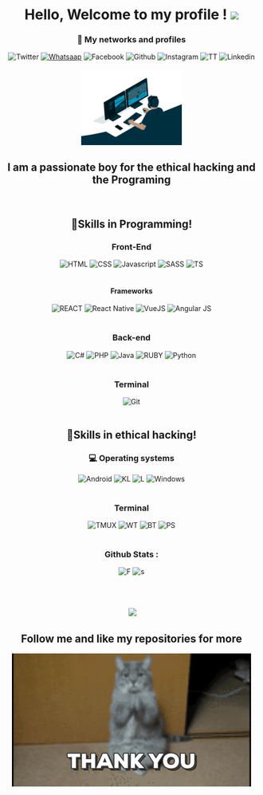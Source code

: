 
<div align="center">
<h1>
    Hello, Welcome to my profile !
    <img src="https://media.giphy.com/media/hvRJCLFzcasrR4ia7z/giphy.gif" width="25px">
</h1>
<h3>👨 My networks and profiles</h3>
    
![Twitter](https://img.shields.io/badge/Gmail-D14836?style=for-the-badge&logo=gmail&logoColor=white)
[![Whatsaap](https://img.shields.io/badge/WhatsApp-25D366?style=for-the-badge&logo=whatsapp&logoColor=white)](https://wa.me/+51983055175)
![Facebook](https://img.shields.io/badge/Facebook-1877F2?style=for-the-badge&logo=facebook&logoColor=white)
![Github](https://img.shields.io/badge/GitHub-100000?style=for-the-badge&logo=github&logoColor=white)
![Instagram](https://img.shields.io/badge/Instagram-E4405F?style=for-the-badge&logo=instagram&logoColor=white)
![TT](https://img.shields.io/badge/TikTok-000000?style=for-the-badge&logo=tiktok&logoColor=white)
![Linkedin](https://img.shields.io/badge/LinkedIn-0077B5?style=for-the-badge&logo=linkedin&logoColor=white)
    <br/>
  <br>
  <img width="40%" src="https://github.com/OB1T0-17/OB1T0-17/blob/4c5696632ef2130eac1cd14b0b3f3e82b9302f1e/coding.gif?raw=true" alt="coding">
    <h2>I am a passionate boy for the ethical hacking and the Programing</h2>
    <br/>
    <h2>🚀Skills in Programming!</h2>
    <h3> Front-End </h3>
    ![HTML](https://img.shields.io/badge/HTML5-E34F26?style=for-the-badge&logo=html5&logoColor=white)
    ![CSS](https://img.shields.io/badge/CSS3-1572B6?style=for-the-badge&logo=css3&logoColor=white)
    ![Javascript](https://img.shields.io/badge/JavaScript-F7DF1E?style=for-the-badge&logo=javascript&logoColor=black)
    ![SASS](https://img.shields.io/badge/Sass-CC6699?style=for-the-badge&logo=sass&logoColor=white)
    ![TS](https://img.shields.io/badge/TypeScript-007ACC?style=for-the-badge&logo=typescript&logoColor=white)
    <br/>
    <br/>
    <h4> Frameworks</h4>
    ![REACT](https://img.shields.io/badge/React-20232A?style=for-the-badge&logo=react&logoColor=61DAFB)
    ![React Native](https://img.shields.io/badge/React_Native-20232A?style=for-the-badge&logo=react&logoColor=61DAFB)
    ![VueJS](https://img.shields.io/badge/Vue.js-35495E?style=for-the-badge&logo=vue.js&logoColor=4FC08D)
    ![Angular JS](https://img.shields.io/badge/AngularJS-E23237?style=for-the-badge&logo=angularjs&logoColor=white)
     <br/>
    <br/>
    <h3> Back-end </h3>
    ![C#](https://img.shields.io/badge/C%23-239120?style=for-the-badge&logo=c-sharp&logoColor=white)
    ![PHP](https://img.shields.io/badge/PHP-777BB4?style=for-the-badge&logo=php&logoColor=white)
    ![Java](https://img.shields.io/badge/Java-ED8B00?style=for-the-badge&logo=java&logoColor=black)
    ![RUBY](https://img.shields.io/badge/Ruby-CC342D?style=for-the-badge&logo=ruby&logoColor=white)
    ![Python](https://img.shields.io/badge/Python-14354C?style=for-the-badge&logo=python&logoColor=white)
    <br/>
    <br/>
    <h3>Terminal</h3>
    ![Git](https://img.shields.io/badge/GIT-E44C30?style=for-the-badge&logo=git&logoColor=white)
    <br/>
    <br/>
    <h2>🚀Skills in ethical hacking!</h2>
    <h3>💻 Operating systems</h3>
    ![Android](https://img.shields.io/badge/Android-3DDC84?style=for-the-badge&logo=android&logoColor=white)
    ![KL](https://img.shields.io/badge/Kali_Linux-557C94?style=for-the-badge&logo=kali-linux&logoColor=white)
    ![L](https://img.shields.io/badge/Linux-FCC624?style=for-the-badge&logo=linux&logoColor=black)
    ![Windows](https://img.shields.io/badge/Windows-0078D6?style=for-the-badge&logo=windows&logoColor=white)
    <br/>
    <br/>
    <h3>Terminal</h3>
    ![TMUX](https://img.shields.io/badge/tmux-1BB91F?style=for-the-badge&logo=tmux&logoColor=white)
    ![WT](https://img.shields.io/badge/windows%20terminal-4D4D4D?style=for-the-badge&logo=windows%20terminal&logoColor=white)
    ![BT](https://img.shields.io/badge/GNU%20Bash-4EAA25?style=for-the-badge&logo=GNU%20Bash&logoColor=white)
    ![PS](https://img.shields.io/badge/powershell-5391FE?style=for-the-badge&logo=powershell&logoColor=white)
    <br/>
    <br/>
    <h3>Github Stats : </h3>
    ![F](https://github-readme-stats.vercel.app/api?username=OB1T0-17&theme=blue-green)
    ![s](https://github-readme-stats.vercel.app/api/top-langs/?username=OB1T0-17&theme=blue-green)
    <br/>
    <br/>
    

  <br>
  <br>
        <img src="https://github-readme-stats.vercel.app/api/pin/?username=OB1T0-17&repo=INFO-IP" alt="">
        <img src="https://github-readme-stats.vercel.app/api/pin/?username=OB1T0-17&repo=HASH-DICT">
        <br>
        <h2>Follow me and like my repositories for more</h2>
        <img src="https://github.com/DeepSociety/DeepSociety/blob/main/thanks.gif?raw=true" alt="">
</div>
